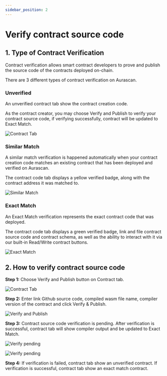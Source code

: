```yaml
---
sidebar_position: 2
---
```


# Verify contract source code

## 1. Type of Contract Verification
Contract verification allows smart contract developers to prove and publish the source code of the contracts deployed on-chain.

There are 3 different types of contract verification on Aurascan.

### Unverified
An unverified contract tab show the contract creation code.

As the contract creator, you may choose Verify and Publish to verify your contract source code, if verifying successfully, contract will be updated to Exact Match.

![Contract Tab](/img/aurascan/contract_tab.PNG)

### Similar Match
A similar match verification is happened automatically when your contract creation code matches an existing contract that has been deployed and verified on Aurascan.

The contract code tab displays a yellow verified badge, along with the contract address it was matched to.

![Similar Match](/img/aurascan/similar_match.PNG)

### Exact Match
An Exact Match verification represents the exact contract code that was deployed.

The contract code tab displays a green verified badge, link and file contract source code and contract schema, as well as the ability to interact with it via our built-in Read/Write contract buttons.

![Exact Match](/img/aurascan/exact_match.PNG)

## 2. How to verify contract source code
**Step 1:** Choose Verify and Publish button on Contract tab.

![Contract Tab](/img/aurascan/contract_tab.PNG)

**Step 2:** Enter link Github source code, compiled wasm file name, compiler version of the contract and click Verify & Publish.

![Verify and Publish](/img/aurascan/verify_and_publish.PNG)

**Step 3:** Contract source code verification is pending. After verification is successful, contract tab will show compiler output and be updated to Exact Match.

![Verify pending](/img/aurascan/verification_pending.PNG)

![Verify pending](/img/aurascan/verification_pending_tab.PNG)

**Step 4:** If verification is failed, contract tab show an unverified contract. If verification is successful, contract tab show an exact match contract.
